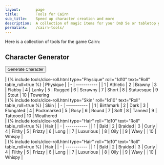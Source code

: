 ```yaml
---
layout:       page
title:        Tools for Cairn
sub_title:    Speed up character creation and more
description:  A collection of magic items for your DnD 5e or tabletop game
permalink:    /cairn-tools/
---
```


Here is a collection of tools for the game Cairn:

## Character Generator

<button class="js-auto-roller">Generate Character</button>

<div class="container">

<div class="col">

<div markdown="block" class="roll-table roll-table-compact js-autoroll js-roll-table">
| {% include tools/dice-roll.html type="Physique" roll="1d10" text="Roll" table_roll=true %} | Physique |
| - | ----------- |
| 1 | Athletic  
| 2 | Brawny    
| 3 | Flabby    
| 4 | Lanky     
| 5 | Rugged    
| 6 | Scrawny
| 7 | Short
| 8 | Statuesque
| 9 | Stout
| 10 | Towering

</div>

</div>

<div class="col">

<div markdown="block" class="roll-table roll-table-compact js-autoroll js-roll-table">
| {% include tools/dice-roll.html type="Skin" roll="1d10" text="Roll" table_roll=true %} | Skin |
| - | ----------- |
| 1 | Birthmark      
| 2 | Dark          
| 3 | Elongated     
| 4 | Pockmarked    
| 5 | Rosy          
| 6 | Round
| 7 | Soft
| 8 | Tanned
| 9 | Tattooed
| 10 | Weathered

</div>

<div markdown="block" class="roll-table roll-table-compact js-autoroll js-roll-table">
| {% include tools/dice-roll.html type="Hair" roll="1d10" text="Roll" table_roll=true %} | Hair |
| - | ----------- |
| 1 | Bald      
| 2 | Braided   
| 3 | Curly     
| 4 | Filthy    
| 5 | Frizzy    
| 6 | Long |
| 7 | Luxurious |
| 8 | Oily |
| 9 | Wavy |
| 10 | Whispy |

</div>
</div>

<div class="col">
<div markdown="block" class="roll-table roll-table-compact js-autoroll js-roll-table">
| {% include tools/dice-roll.html type="Hair" roll="1d10" text="Roll" table_roll=true %} | Hair |
| - | ----------- |
| 1 | Bald      
| 2 | Braided   
| 3 | Curly     
| 4 | Filthy    
| 5 | Frizzy    
| 6 | Long |
| 7 | Luxurious |
| 8 | Oily |
| 9 | Wavy |
| 10 | Whispy |

</div>
</div>

</div>